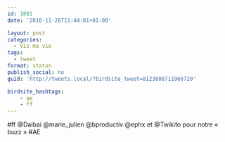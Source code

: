 ```yaml
---
id: 1881
date: '2010-11-26T11:44:01+01:00'

layout: post
categories:
  - Vis ma vie
tags:
  - tweet
format: status
publish_social: no
guid: 'http://tweets.local/?birdsite_tweet=8123808711966720'

birdsite_hashtags:
    - ae
    - ff
---
```


\#ff @Daibai @marie\_julien @bproductiv @ephx et @Twikito pour notre « buzz » #AE
